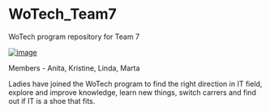 # WoTech_Team7
WoTech program repository for Team 7

[![image](https://github.com/lindarozite/WoTech_Team7/assets/165931817/7edf2349-9768-47f5-99fe-49fe9decd517)](https://www.thespruceeats.com/thmb/QjCQ4RTjmnhrovGkuJWzZCXYFX8=/1500x0/filters:no_upscale():max_bytes(150000):strip_icc()/GettyImages-90053856-588b7aff5f9b5874ee534b04.jpg)


Members - Anita, Kristine, Linda, Marta

Ladies have joined the WoTech program to find the right direction in IT field, explore and improve knowledge, learn new things, switch carrers and find out if IT is a shoe that fits. 

